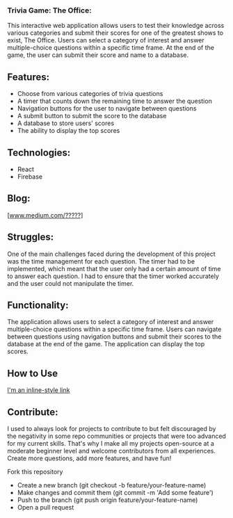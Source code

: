 ### Trivia Game: The Office:

This interactive web application allows users to test their knowledge across various categories and submit their scores for one of the greatest shows to exist, The Office. Users can select a category of interest and answer multiple-choice questions within a specific time frame. At the end of the game, the user can submit their score and name to a database.

## Features:

- Choose from various categories of trivia questions
- A timer that counts down the remaining time to answer the question
- Navigation buttons for the user to navigate between questions
- A submit button to submit the score to the database
- A database to store users' scores
- The ability to display the top scores

## Technologies:

- React
- Firebase

## Blog:
[www.medium.com/?????]

## Struggles:

One of the main challenges faced during the development of this project was the time management for each question. The timer had to be implemented, which meant that the user only had a certain amount of time to answer each question. I had to ensure that the timer worked accurately and the user could not manipulate the timer.

## Functionality:

The application allows users to select a category of interest and answer multiple-choice questions within a specific time frame. Users can navigate between questions using navigation buttons and submit their scores to the database at the end of the game. The application can display the top scores.


## How to Use
[I'm an inline-style link](https://www.google.com) <!-- google is placeholder -->

## Contribute:
I used to always look for projects to contribute to but felt discouraged by the negativity in some repo communities or projects that were too advanced for my current skills. That's why I make all my projects open-source at a moderate beginner level and welcome contributors from all experiences. Create more questions, add more features, and have fun! 

Fork this repository
- Create a new branch (git checkout -b feature/your-feature-name)
- Make changes and commit them (git commit -m 'Add some feature')
- Push to the branch (git push origin feature/your-feature-name)
- Open a pull request

<!-- 
How to Use

Clone the repository to your local machine.
Navigate to the project directory.
Run npm install to install dependencies.
Run npm start to start the application.
The application will launch in your default browser at http://localhost:3000/. -->